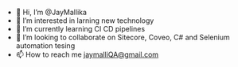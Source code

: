 - 👋 Hi, I’m @JayMallika
- 👀 I’m interested in larning new technology
- 🌱 I’m currently learning CI CD pipelines
- 💞️ I’m looking to collaborate on Sitecore, Coveo, C# and Selenium automation tesing
- 📫 How to reach me jaymalliQA@gmail.com

<!---
JayMallika/JayMallika is a ✨ special ✨ repository because its `README.md` (this file) appears on your GitHub profile.
You can click the Preview link to take a look at your changes.
--->
